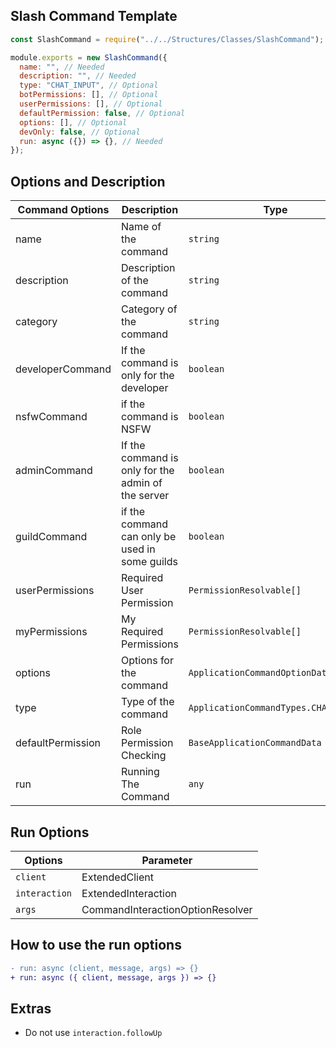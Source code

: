 ## Slash Command Template

```js
const SlashCommand = require("../../Structures/Classes/SlashCommand");

module.exports = new SlashCommand({
  name: "", // Needed
  description: "", // Needed
  type: "CHAT_INPUT", // Optional
  botPermissions: [], // Optional
  userPermissions: [], // Optional
  defaultPermission: false, // Optional
  options: [], // Optional
  devOnly: false, // Optional
  run: async ({}) => {}, // Needed
});
```

## Options and Description

| Command Options   | Description                                        | Type                                 | Required |
| ----------------- | -------------------------------------------------- | ------------------------------------ | -------- |
| name              | Name of the command                                | `string`                             | `Yes`    |
| description       | Description of the command                         | `string`                             | `Yes`    |
| category          | Category of the command                            | `string`                             | `Yes`    |
| developerCommand  | If the command is only for the developer           | `boolean`                            | `No`     |
| nsfwCommand       | if the command is NSFW                             | `boolean`                            | `No`     |
| adminCommand      | If the command is only for the admin of the server | `boolean`                            | `No`     |
| guildCommand      | if the command can only be used in some guilds     | `boolean`                            | `No`     |
| userPermissions   | Required User Permission                           | `PermissionResolvable[]`             | `No`     |
| myPermissions     | My Required Permissions                            | `PermissionResolvable[]`             | `No`     |
| options           | Options for the command                            | `ApplicationCommandOptionData[]`     | `No`     |
| type              | Type of the command                                | `ApplicationCommandTypes.CHAT_INPUT` | `No`     |
| defaultPermission | Role Permission Checking                           | `BaseApplicationCommandData`         | `No`     |
| run               | Running The Command                                | `any`                                | `Yes`    |

## Run Options

| Options       | Parameter                        |
| ------------- | -------------------------------- |
| `client`      | ExtendedClient                   |
| `interaction` | ExtendedInteraction              |
| `args`        | CommandInteractionOptionResolver |

## How to use the run options
```diff
- run: async (client, message, args) => {}
+ run: async ({ client, message, args }) => {}
```

## Extras

- Do not use `interaction.followUp`
